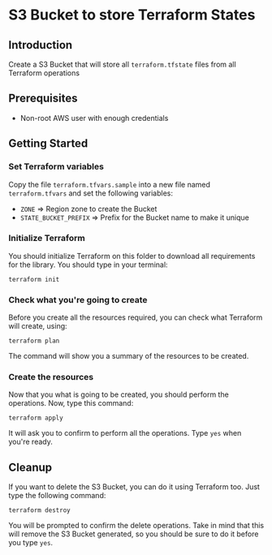 # S3 Bucket to store Terraform States

## Introduction

Create a S3 Bucket that will store all `terraform.tfstate` files from all Terraform operations

## Prerequisites

- Non-root AWS user with enough credentials

## Getting Started

### Set Terraform variables

Copy the file `terraform.tfvars.sample` into a new file named `terraform.tfvars` and set
the following variables:

- `ZONE` => Region zone to create the Bucket
- `STATE_BUCKET_PREFIX` => Prefix for the Bucket name to make it unique
 
### Initialize Terraform

You should initialize Terraform on this folder to download all requirements for the library. You should type
in your terminal:

```
terraform init
```

### Check what you're going to create

Before you create all the resources required, you can check what Terraform will create, using:

```
terraform plan
```

The command will show you a summary of the resources to be created.

### Create the resources

Now that you what is going to be created, you should perform the operations. Now, type this command:

```
terraform apply
```

It will ask you to confirm to perform all the operations. Type `yes` when you're ready.

## Cleanup

If you want to delete the S3 Bucket, you can do it using Terraform too. Just type the following command:

```
terraform destroy
```

You will be prompted to confirm the delete operations. Take in mind that this will remove the S3 Bucket generated,
so you should be sure to do it before you type `yes`.
